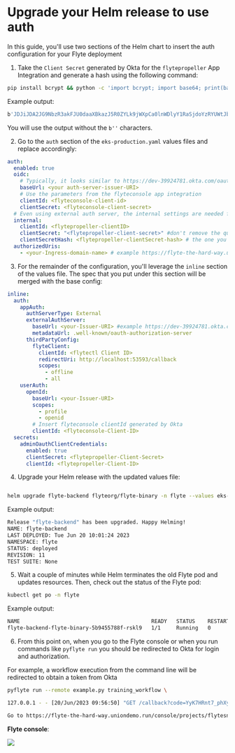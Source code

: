 # Upgrade your Helm release to use auth

In this guide, you'll use two sections of the Helm chart to insert the auth configuration for your Flyte deployment

1. Take the `Client Secret` generated by Okta for the `flytepropeller` App Integration and generate a hash using the following command:

```bash
pip install bcrypt && python -c 'import bcrypt; import base64; print(base64.b64encode(bcrypt.hashpw("<flytepropeller-client-secret>".encode("utf-8"), bcrypt.gensalt(6))))'
```

Example output:

```bash
b'JDJiJDA2JG9NbzR3akFJU0daaXBkazJ5R0ZYLk9jWXpCa0lnWDlyY1RaSjdoYzRYUWtJbFFhZTdwbVdD'
```

You will use the output without the `b''` characters.

2. Go to the `auth` section of the `eks-production.yaml` values files and replace accordingly:

```yaml
auth:
  enabled: true
  oidc:
    # Typically, it looks similar to https://dev-39924781.okta.com/oauth2/aus9xyo1dg41VrOU65d7
    baseUrl: <your auth-server-issuer-URI>
    # Use the parameters from the flyteconsole app integration
    clientId: <flyteconsole-client-id>
    clientSecret: <flyteconsole-client-secret>
  # Even using external auth server, the internal settings are needed for flyteadmin <> flytepropeller communication
  internal:
    clientId: <flytepropeller-clientID>
    clientSecret: "<flytepropeller-client-secret>" #don't remove the quotes
    clientSecretHash: <flytepropeller-clientSecret-hash> # the one you generated in step 1
  authorizedUris:
    - <your-Ingress-domain-name> # example https://flyte-the-hard-way.uniondemo.run
```

3. For the remainder of the configuration, you'll leverage the `inline` section of the values file. The spec that you put under this section will be merged with the base config:

```yaml
inline:
  auth:
    appAuth:
      authServerType: External
      externalAuthServer:
        baseUrl: <your-Issuer-URI> #example https://dev-39924781.okta.com/oauth2/aus9xyo1dg41VrOU65d7
        metadataUrl: .well-known/oauth-authorization-server
      thirdPartyConfig:
        flyteClient:
          clientId: <flytectl Client ID>
          redirectUri: http://localhost:53593/callback
          scopes:
            - offline
            - all
    userAuth:
      openId:
        baseUrl: <your-Issuer-URI>
        scopes:
          - profile
          - openid
        # Insert flyteconsole clientId generated by Okta
        clientId: <flyteconsole-Client-ID>
  secrets:
    adminOauthClientCredentials:
      enabled: true
      clientSecret: <flytepropeller-Client-Secret>
      clientId: <flytepropeller-Client-ID>
```

4. Upgrade your Helm release with the updated values file:

```bash

helm upgrade flyte-backend flyteorg/flyte-binary -n flyte --values eks-production.yaml
```

Example output:

```bash
Release "flyte-backend" has been upgraded. Happy Helming!
NAME: flyte-backend
LAST DEPLOYED: Tue Jun 20 10:01:24 2023
NAMESPACE: flyte
STATUS: deployed
REVISION: 11
TEST SUITE: None
```

5. Wait a couple of minutes while Helm terminates the old Flyte pod and updates resources. Then, check out the status of the Flyte pod:

```bash
kubectl get po -n flyte
```

Example output:

```bash
NAME                                          READY   STATUS    RESTARTS   AGE
flyte-backend-flyte-binary-5b9455788f-rskl9   1/1     Running   0          4d20h
```

6. From this point on, when you go to the Flyte console or when you run commands like `pyflyte run` you should be redirected to Okta for login and authorization.

For example, a workflow execution from the command line will be redirected to obtain a token from Okta

```bash
pyflyte run --remote example.py training_workflow \                                          --hyperparameters '{"C": 0.1}'

127.0.0.1 - - [20/Jun/2023 09:56:50] "GET /callback?code=YyK7HRnt7_phXybUf7m2p5Z7pwd4Bt1yCqzEx0YcW9c&state=orsqRSjiRkr7wGHIdVq7Gc1xfHvYQUsstL4YwBI7R525gtLN5RQ0xA HTTP/1.1" 200 -

Go to https://flyte-the-hard-way.uniondemo.run/console/projects/flytesnacks/domains/development/executions/f91546323601d447bab3 to see execution in the console.
```

**Flyte console**:

![](../images/flyte-auth-console.png)
